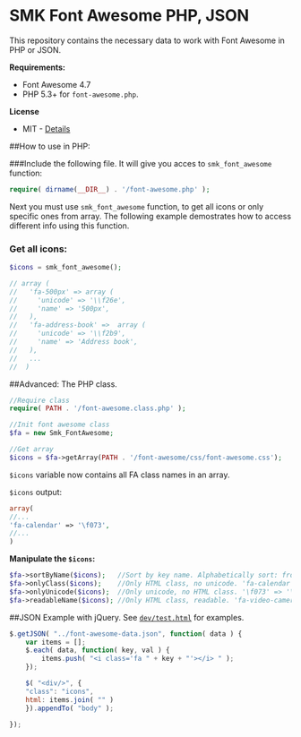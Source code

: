 SMK Font Awesome PHP, JSON
==========================

This repository contains the necessary data to work with Font Awesome in PHP or JSON.

**Requirements:**
* Font Awesome 4.7
* PHP 5.3+ for `font-awesome.php`.
 
**License**
 * MIT - [Details](https://github.com/Smartik89/SMK-Font-Awesome-PHP-JSON/blob/master/LICENSE)

##How to use in PHP:

###Include the following file. It will give you acces to `smk_font_awesome` function:
```php
require( dirname(__DIR__) . '/font-awesome.php' );
```

Next you must use `smk_font_awesome` function, to get all icons or only specific ones from array. The following example demostrates how to access different info using this function.

### Get all icons:
```php
$icons = smk_font_awesome();

// array (
//   'fa-500px' => array (
//     'unicode' => '\\f26e',
//     'name' => '500px',
//   ),
//   'fa-address-book' =>  array (
//     'unicode' => '\\f2b9',
//     'name' => 'Address book',
//   ),
//   ...
//  )
```


##Advanced: The PHP class.

```php
//Require class
require( PATH . '/font-awesome.class.php' );

//Init font awesome class
$fa = new Smk_FontAwesome;

//Get array
$icons = $fa->getArray(PATH . '/font-awesome/css/font-awesome.css');
```

`$icons` variable now contains all FA class names in an array.

`$icons` output:
```php
array(
//...
'fa-calendar' => '\f073',
//...
)
```

**Manipulate the `$icons`:**

```php
$fa->sortByName($icons);   //Sort by key name. Alphabetically sort: from a to z
$fa->onlyClass($icons);    //Only HTML class, no unicode. 'fa-calendar' => 'fa-calendar',
$fa->onlyUnicode($icons);  //Only unicode, no HTML class. '\f073' => '\f073',
$fa->readableName($icons); //Only HTML class, readable. 'fa-video-camera' => 'Video Camera',
```

##JSON Example with jQuery.
See [`dev/test.html`](https://github.com/SMK-Toolkit/SMK-Font-Awesome-PHP-JSON/blob/master/font-awesome/dev/test.html) for examples.
```js
$.getJSON( "../font-awesome-data.json", function( data ) {
	var items = [];
	$.each( data, function( key, val ) {
		items.push( "<i class='fa " + key + "'></i> " );
	});

	$( "<div/>", {
	"class": "icons",
	html: items.join( "" )
	}).appendTo( "body" );

});
```
